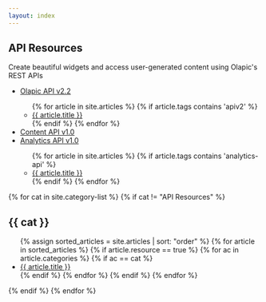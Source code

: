 ```yaml
---
layout: index
---
```


<div class="home">
  <div class="container">
    <div class="row">
      <div class="card-columns">
        <div class="card">
          <div class="card-body">
            <h2 class="card-title">API Resources</h2>
            <p class="card-text">
              Create beautiful widgets and access user-generated content using Olapic's REST APIs
              <ul class="article-list">
                <li><a href="http://apidoc.olapic.com/" target="_blank">Olapic API v2.2</a></li>
                <ul>
                {% for article in site.articles %}
                  {% if article.tags contains 'apiv2' %}
                  <li><a href="{{ site.url }}{{ article.url }}">{{ article.title }}</a></li>
                  {% endif %}
                {% endfor %}
                </ul>
                <li><a href="http://content-api-docs.photorank.me" target="_blank">Content API v1.0</a></li>
                <li><a href="http://data.photorank.me/api.html" target="_blank">Analytics API v1.0</a></li>
                <ul>
                {% for article in site.articles %}
                  {% if article.tags contains 'analytics-api' %}
                  <li><a href="{{ site.url }}{{ article.url }}">{{ article.title }}</a></li>
                  {% endif %}
                {% endfor %}
                </ul>
              </ul>
            </p>
          </div>
        </div>
        {% for cat in site.category-list %}
          {% if cat != "API Resources" %}
          <div class="card">
            <div class="card-body">
              <h2 class="card-title">{{ cat }}</h2>
              <p class="card-text">
                <ul class="article-list">
                {% assign sorted_articles = site.articles | sort: "order" %}
                {% for article in sorted_articles %}
                  {% if article.resource == true %}
                    {% for ac in article.categories %}
                      {% if ac == cat %}
                      <li><a href="{{ site.url }}{{ article.url }}">{{ article.title }}</a></li>
                      {% endif %}   <!-- cat-match-p -->
                    {% endfor %}  <!-- page-category -->
                  {% endif %}   <!-- resource-p -->
                {% endfor %} <!-- page -->
                </ul>
              </p>
            </div>
          </div>
          {% endif %}
        {% endfor %}  <!-- cat -->
      </div>
    </div>
  </div>
</div>

